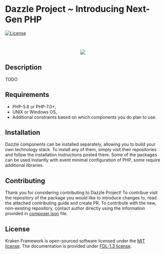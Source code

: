 # Dazzle Project ~ Introducing Next-Gen PHP

[![License](https://poser.pugx.org/kraken-php/framework/license)](https://packagist.org/packages/kraken-php/framework)

<br>
<p align="center">
<img src="https://github.com/dazzle-php/dazzle/blob/master/media/dazzle-github.png" />
</p>

## Description

TODO

## Requirements

* PHP-5.6 or PHP-7.0+,
* UNIX or Windows OS,
* Additional constraints based on which components you do plan to use.

## Installation

Dazzle components can be installed separately, allowing you to build your own technology stack. To install any of them, simply visit their repositories and follow the installation instructions posted there. Some of the packages can be used instantly with event minimal configuration of PHP, some require additional libraries.

## Contributing

Thank you for considering contributing to Dazzle Project! To contribue visit the repository of the package you would like to introduce changes to, read the attached contributing guide and create PR. To contribute with the new, non-existing repository, contact author directly using the information provided in [composer.json](https://github.com/dazzle-php/dazzle/blob/master/composer.json) file.

## License

Kraken Framework is open-sourced software licensed under the [MIT license](http://opensource.org/licenses/MIT). The documentation is provided under [FDL-1.3 license](https://www.gnu.org/licenses/fdl-1.3.en.html).
